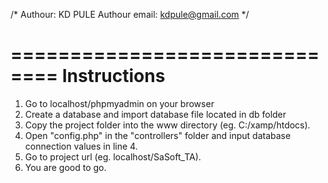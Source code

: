 /*
	Authour: KD PULE
	Authour email: kdpule@gmail.com
*/

==============================
		Instructions
==============================

1. Go to localhost/phpmyadmin on your browser
2. Create a database and import database file located in db folder
3. Copy the project folder into the www directory (eg. C:/xamp/htdocs).
4. Open "config.php" in the "controllers" folder and input database connection values in line 4.
5. Go to project url (eg. localhost/SaSoft_TA).
6. You are good to go.
